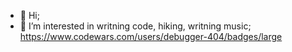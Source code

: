 - 👋 Hi;
- 👀 I’m interested in writning code, hiking, writning music;
https://www.codewars.com/users/debugger-404/badges/large
